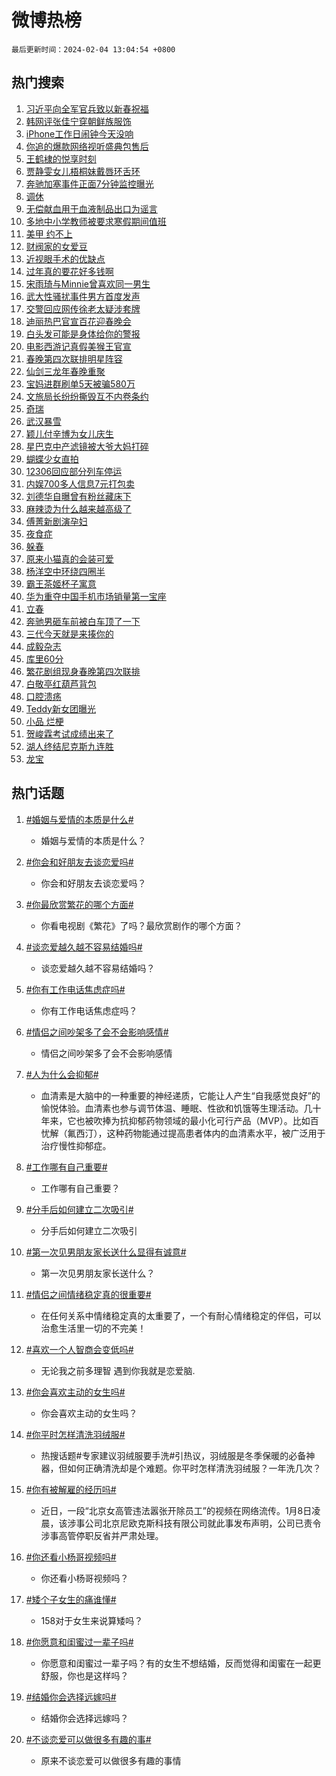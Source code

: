 # 微博热榜

`最后更新时间：2024-02-04 13:04:54 +0800`

## 热门搜索

1. [习近平向全军官兵致以新春祝福](https://m.weibo.cn/search?containerid=100103type%3D1%26t%3D10%26q%3D%23%E4%B9%A0%E8%BF%91%E5%B9%B3%E5%90%91%E5%85%A8%E5%86%9B%E5%AE%98%E5%85%B5%E8%87%B4%E4%BB%A5%E6%96%B0%E6%98%A5%E7%A5%9D%E7%A6%8F%23&stream_entry_id=51&isnewpage=1&extparam=seat%3D1%26pos%3D0%26dgr%3D0%26cate%3D10103%26c_type%3D51%26q%3D%2523%25E4%25B9%25A0%25E8%25BF%2591%25E5%25B9%25B3%25E5%2590%2591%25E5%2585%25A8%25E5%2586%259B%25E5%25AE%2598%25E5%2585%25B5%25E8%2587%25B4%25E4%25BB%25A5%25E6%2596%25B0%25E6%2598%25A5%25E7%25A5%259D%25E7%25A6%258F%2523%26stream_entry_id%3D51%26filter_type%3Drealtimehot%26display_time%3D1707023093%26pre_seqid%3D170702309333801142923)
1. [韩网评张佳宁穿朝鲜族服饰](https://m.weibo.cn/search?containerid=100103type%3D1%26t%3D10%26q%3D%23%E9%9F%A9%E7%BD%91%E8%AF%84%E5%BC%A0%E4%BD%B3%E5%AE%81%E7%A9%BF%E6%9C%9D%E9%B2%9C%E6%97%8F%E6%9C%8D%E9%A5%B0%23&stream_entry_id=31&isnewpage=1&extparam=seat%3D1%26band_rank%3D1%26pos%3D0%26q%3D%2523%25E9%259F%25A9%25E7%25BD%2591%25E8%25AF%2584%25E5%25BC%25A0%25E4%25BD%25B3%25E5%25AE%2581%25E7%25A9%25BF%25E6%259C%259D%25E9%25B2%259C%25E6%2597%258F%25E6%259C%258D%25E9%25A5%25B0%2523%26stream_entry_id%3D31%26c_type%3D31%26flag%3D2%26dgr%3D0%26realpos%3D1%26lcate%3D5001%26cate%3D5001%26filter_type%3Drealtimehot%26display_time%3D1707023093%26pre_seqid%3D170702309333801142923)
1. [iPhone工作日闹钟今天没响](https://m.weibo.cn/search?containerid=100103type%3D1%26t%3D10%26q%3D%23iPhone%E5%B7%A5%E4%BD%9C%E6%97%A5%E9%97%B9%E9%92%9F%E4%BB%8A%E5%A4%A9%E6%B2%A1%E5%93%8D%23&stream_entry_id=31&isnewpage=1&extparam=seat%3D1%26band_rank%3D2%26pos%3D1%26q%3D%2523iPhone%25E5%25B7%25A5%25E4%25BD%259C%25E6%2597%25A5%25E9%2597%25B9%25E9%2592%259F%25E4%25BB%258A%25E5%25A4%25A9%25E6%25B2%25A1%25E5%2593%258D%2523%26stream_entry_id%3D31%26c_type%3D31%26flag%3D2%26dgr%3D0%26realpos%3D2%26lcate%3D5001%26cate%3D5001%26filter_type%3Drealtimehot%26display_time%3D1707023093%26pre_seqid%3D170702309333801142923)
1. [你追的爆款网络视听盛典包售后](https://m.weibo.cn/search?containerid=100103type%3D1%26t%3D10%26q%3D%23%E4%BD%A0%E8%BF%BD%E7%9A%84%E7%88%86%E6%AC%BE%E7%BD%91%E7%BB%9C%E8%A7%86%E5%90%AC%E7%9B%9B%E5%85%B8%E5%8C%85%E5%94%AE%E5%90%8E%23&stream_entry_id=31&isnewpage=1&extparam=seat%3D1%26band_rank%3D3%26pos%3D2%26q%3D%2523%25E4%25BD%25A0%25E8%25BF%25BD%25E7%259A%2584%25E7%2588%2586%25E6%25AC%25BE%25E7%25BD%2591%25E7%25BB%259C%25E8%25A7%2586%25E5%2590%25AC%25E7%259B%259B%25E5%2585%25B8%25E5%258C%2585%25E5%2594%25AE%25E5%2590%258E%2523%26stream_entry_id%3D31%26c_type%3D31%26flag%3D1%26dgr%3D0%26realpos%3D3%26lcate%3D5001%26cate%3D5001%26filter_type%3Drealtimehot%26display_time%3D1707023093%26pre_seqid%3D170702309333801142923)
1. [王鹤棣的悦享时刻](https://m.weibo.cn/search?containerid=100103type%3D1%26t%3D10%26q%3D%23%E7%8E%8B%E9%B9%A4%E6%A3%A3%E7%9A%84%E6%82%A6%E4%BA%AB%E6%97%B6%E5%88%BB%23&stream_entry_id=31&isnewpage=1&extparam=seat%3D1%26band_rank%3D4%26lcate%3D5001%26is_ad_pos%3D1%26c_type%3D31%26pos%3D3%26dgr%3D0%26stream_entry_id%3D31%26adid%3D222187%26q%3D%2523%25E7%258E%258B%25E9%25B9%25A4%25E6%25A3%25A3%25E7%259A%2584%25E6%2582%25A6%25E4%25BA%25AB%25E6%2597%25B6%25E5%2588%25BB%2523%26cate%3D5001%26topic_ad%3D1%26filter_type%3Drealtimehot%26display_time%3D1707023093%26pre_seqid%3D170702309333801142923)
1. [贾静雯女儿梧桐妹戴唇环舌环](https://m.weibo.cn/search?containerid=100103type%3D1%26t%3D10%26q%3D%23%E8%B4%BE%E9%9D%99%E9%9B%AF%E5%A5%B3%E5%84%BF%E6%A2%A7%E6%A1%90%E5%A6%B9%E6%88%B4%E5%94%87%E7%8E%AF%E8%88%8C%E7%8E%AF%23&stream_entry_id=31&isnewpage=1&extparam=seat%3D1%26band_rank%3D4%26pos%3D4%26q%3D%2523%25E8%25B4%25BE%25E9%259D%2599%25E9%259B%25AF%25E5%25A5%25B3%25E5%2584%25BF%25E6%25A2%25A7%25E6%25A1%2590%25E5%25A6%25B9%25E6%2588%25B4%25E5%2594%2587%25E7%258E%25AF%25E8%2588%258C%25E7%258E%25AF%2523%26stream_entry_id%3D31%26c_type%3D31%26flag%3D1%26dgr%3D0%26realpos%3D4%26lcate%3D5001%26cate%3D5001%26filter_type%3Drealtimehot%26display_time%3D1707023093%26pre_seqid%3D170702309333801142923)
1. [奔驰加塞事件正面7分钟监控曝光](https://m.weibo.cn/search?containerid=100103type%3D1%26t%3D10%26q%3D%23%E5%A5%94%E9%A9%B0%E5%8A%A0%E5%A1%9E%E4%BA%8B%E4%BB%B6%E6%AD%A3%E9%9D%A27%E5%88%86%E9%92%9F%E7%9B%91%E6%8E%A7%E6%9B%9D%E5%85%89%23&stream_entry_id=31&isnewpage=1&extparam=seat%3D1%26band_rank%3D5%26pos%3D5%26q%3D%2523%25E5%25A5%2594%25E9%25A9%25B0%25E5%258A%25A0%25E5%25A1%259E%25E4%25BA%258B%25E4%25BB%25B6%25E6%25AD%25A3%25E9%259D%25A27%25E5%2588%2586%25E9%2592%259F%25E7%259B%2591%25E6%258E%25A7%25E6%259B%259D%25E5%2585%2589%2523%26stream_entry_id%3D31%26c_type%3D31%26flag%3D1%26dgr%3D0%26realpos%3D5%26lcate%3D5001%26cate%3D5001%26filter_type%3Drealtimehot%26display_time%3D1707023093%26pre_seqid%3D170702309333801142923)
1. [调休](https://m.weibo.cn/search?containerid=100103type%3D1%26t%3D10%26q%3D%E8%B0%83%E4%BC%91&stream_entry_id=31&isnewpage=1&extparam=seat%3D1%26band_rank%3D6%26pos%3D6%26q%3D%25E8%25B0%2583%25E4%25BC%2591%26stream_entry_id%3D31%26c_type%3D31%26flag%3D2%26dgr%3D0%26realpos%3D6%26lcate%3D5001%26cate%3D5001%26filter_type%3Drealtimehot%26display_time%3D1707023093%26pre_seqid%3D170702309333801142923)
1. [无偿献血用于血液制品出口为谣言](https://m.weibo.cn/search?containerid=100103type%3D1%26t%3D10%26q%3D%23%E6%97%A0%E5%81%BF%E7%8C%AE%E8%A1%80%E7%94%A8%E4%BA%8E%E8%A1%80%E6%B6%B2%E5%88%B6%E5%93%81%E5%87%BA%E5%8F%A3%E4%B8%BA%E8%B0%A3%E8%A8%80%23&stream_entry_id=31&isnewpage=1&extparam=seat%3D1%26band_rank%3D7%26lcate%3D5001%26is_ad_pos%3D1%26c_type%3D31%26pos%3D7%26dgr%3D0%26stream_entry_id%3D31%26adid%3D222512%26q%3D%2523%25E6%2597%25A0%25E5%2581%25BF%25E7%258C%25AE%25E8%25A1%2580%25E7%2594%25A8%25E4%25BA%258E%25E8%25A1%2580%25E6%25B6%25B2%25E5%2588%25B6%25E5%2593%2581%25E5%2587%25BA%25E5%258F%25A3%25E4%25B8%25BA%25E8%25B0%25A3%25E8%25A8%2580%2523%26cate%3D5001%26filter_type%3Drealtimehot%26display_time%3D1707023093%26pre_seqid%3D170702309333801142923)
1. [多地中小学教师被要求寒假期间值班](https://m.weibo.cn/search?containerid=100103type%3D1%26t%3D10%26q%3D%23%E5%A4%9A%E5%9C%B0%E4%B8%AD%E5%B0%8F%E5%AD%A6%E6%95%99%E5%B8%88%E8%A2%AB%E8%A6%81%E6%B1%82%E5%AF%92%E5%81%87%E6%9C%9F%E9%97%B4%E5%80%BC%E7%8F%AD%23&stream_entry_id=31&isnewpage=1&extparam=seat%3D1%26band_rank%3D7%26pos%3D8%26q%3D%2523%25E5%25A4%259A%25E5%259C%25B0%25E4%25B8%25AD%25E5%25B0%258F%25E5%25AD%25A6%25E6%2595%2599%25E5%25B8%2588%25E8%25A2%25AB%25E8%25A6%2581%25E6%25B1%2582%25E5%25AF%2592%25E5%2581%2587%25E6%259C%259F%25E9%2597%25B4%25E5%2580%25BC%25E7%258F%25AD%2523%26stream_entry_id%3D31%26c_type%3D31%26flag%3D1%26dgr%3D0%26realpos%3D7%26lcate%3D5001%26cate%3D5001%26filter_type%3Drealtimehot%26display_time%3D1707023093%26pre_seqid%3D170702309333801142923)
1. [美甲 约不上](https://m.weibo.cn/search?containerid=100103type%3D1%26t%3D10%26q%3D%E7%BE%8E%E7%94%B2+%E7%BA%A6%E4%B8%8D%E4%B8%8A&stream_entry_id=31&isnewpage=1&extparam=seat%3D1%26band_rank%3D8%26pos%3D9%26q%3D%25E7%25BE%258E%25E7%2594%25B2%2520%25E7%25BA%25A6%25E4%25B8%258D%25E4%25B8%258A%26stream_entry_id%3D31%26c_type%3D31%26flag%3D1%26dgr%3D0%26realpos%3D8%26lcate%3D5001%26cate%3D5001%26filter_type%3Drealtimehot%26display_time%3D1707023093%26pre_seqid%3D170702309333801142923)
1. [财阀家的女爱豆](https://m.weibo.cn/search?containerid=100103type%3D1%26t%3D10%26q%3D%E8%B4%A2%E9%98%80%E5%AE%B6%E7%9A%84%E5%A5%B3%E7%88%B1%E8%B1%86&stream_entry_id=31&isnewpage=1&extparam=seat%3D1%26band_rank%3D9%26pos%3D10%26q%3D%25E8%25B4%25A2%25E9%2598%2580%25E5%25AE%25B6%25E7%259A%2584%25E5%25A5%25B3%25E7%2588%25B1%25E8%25B1%2586%26stream_entry_id%3D31%26c_type%3D31%26flag%3D1%26dgr%3D0%26realpos%3D9%26lcate%3D5001%26cate%3D5001%26filter_type%3Drealtimehot%26display_time%3D1707023093%26pre_seqid%3D170702309333801142923)
1. [近视眼手术的优缺点](https://m.weibo.cn/search?containerid=100103type%3D1%26t%3D10%26q%3D%23%E8%BF%91%E8%A7%86%E7%9C%BC%E6%89%8B%E6%9C%AF%E7%9A%84%E4%BC%98%E7%BC%BA%E7%82%B9%23&stream_entry_id=31&isnewpage=1&extparam=seat%3D1%26band_rank%3D10%26pos%3D11%26q%3D%2523%25E8%25BF%2591%25E8%25A7%2586%25E7%259C%25BC%25E6%2589%258B%25E6%259C%25AF%25E7%259A%2584%25E4%25BC%2598%25E7%25BC%25BA%25E7%2582%25B9%2523%26stream_entry_id%3D31%26c_type%3D31%26flag%3D0%26dgr%3D0%26realpos%3D10%26lcate%3D5001%26cate%3D5001%26filter_type%3Drealtimehot%26display_time%3D1707023093%26pre_seqid%3D170702309333801142923)
1. [过年真的要花好多钱啊](https://m.weibo.cn/search?containerid=100103type%3D1%26t%3D10%26q%3D%23%E8%BF%87%E5%B9%B4%E7%9C%9F%E7%9A%84%E8%A6%81%E8%8A%B1%E5%A5%BD%E5%A4%9A%E9%92%B1%E5%95%8A%23&stream_entry_id=31&isnewpage=1&extparam=seat%3D1%26band_rank%3D11%26pos%3D12%26q%3D%2523%25E8%25BF%2587%25E5%25B9%25B4%25E7%259C%259F%25E7%259A%2584%25E8%25A6%2581%25E8%258A%25B1%25E5%25A5%25BD%25E5%25A4%259A%25E9%2592%25B1%25E5%2595%258A%2523%26stream_entry_id%3D31%26c_type%3D31%26flag%3D1%26dgr%3D0%26realpos%3D11%26lcate%3D5001%26cate%3D5001%26filter_type%3Drealtimehot%26display_time%3D1707023093%26pre_seqid%3D170702309333801142923)
1. [宋雨琦与Minnie曾喜欢同一男生](https://m.weibo.cn/search?containerid=100103type%3D1%26t%3D10%26q%3D%23%E5%AE%8B%E9%9B%A8%E7%90%A6%E4%B8%8EMinnie%E6%9B%BE%E5%96%9C%E6%AC%A2%E5%90%8C%E4%B8%80%E7%94%B7%E7%94%9F%23&stream_entry_id=31&isnewpage=1&extparam=seat%3D1%26band_rank%3D12%26pos%3D13%26q%3D%2523%25E5%25AE%258B%25E9%259B%25A8%25E7%2590%25A6%25E4%25B8%258EMinnie%25E6%259B%25BE%25E5%2596%259C%25E6%25AC%25A2%25E5%2590%258C%25E4%25B8%2580%25E7%2594%25B7%25E7%2594%259F%2523%26stream_entry_id%3D31%26c_type%3D31%26flag%3D2%26dgr%3D0%26realpos%3D12%26lcate%3D5001%26cate%3D5001%26filter_type%3Drealtimehot%26display_time%3D1707023093%26pre_seqid%3D170702309333801142923)
1. [武大性骚扰事件男方首度发声](https://m.weibo.cn/search?containerid=100103type%3D1%26t%3D10%26q%3D%23%E6%AD%A6%E5%A4%A7%E6%80%A7%E9%AA%9A%E6%89%B0%E4%BA%8B%E4%BB%B6%E7%94%B7%E6%96%B9%E9%A6%96%E5%BA%A6%E5%8F%91%E5%A3%B0%23&stream_entry_id=31&isnewpage=1&extparam=seat%3D1%26band_rank%3D13%26pos%3D14%26q%3D%2523%25E6%25AD%25A6%25E5%25A4%25A7%25E6%2580%25A7%25E9%25AA%259A%25E6%2589%25B0%25E4%25BA%258B%25E4%25BB%25B6%25E7%2594%25B7%25E6%2596%25B9%25E9%25A6%2596%25E5%25BA%25A6%25E5%258F%2591%25E5%25A3%25B0%2523%26stream_entry_id%3D31%26c_type%3D31%26flag%3D1%26dgr%3D0%26realpos%3D13%26lcate%3D5001%26cate%3D5001%26filter_type%3Drealtimehot%26display_time%3D1707023093%26pre_seqid%3D170702309333801142923)
1. [交警回应网传徐老太疑涉套牌](https://m.weibo.cn/search?containerid=100103type%3D1%26t%3D10%26q%3D%23%E4%BA%A4%E8%AD%A6%E5%9B%9E%E5%BA%94%E7%BD%91%E4%BC%A0%E5%BE%90%E8%80%81%E5%A4%AA%E7%96%91%E6%B6%89%E5%A5%97%E7%89%8C%23&stream_entry_id=31&isnewpage=1&extparam=seat%3D1%26band_rank%3D14%26pos%3D15%26q%3D%2523%25E4%25BA%25A4%25E8%25AD%25A6%25E5%259B%259E%25E5%25BA%2594%25E7%25BD%2591%25E4%25BC%25A0%25E5%25BE%2590%25E8%2580%2581%25E5%25A4%25AA%25E7%2596%2591%25E6%25B6%2589%25E5%25A5%2597%25E7%2589%258C%2523%26stream_entry_id%3D31%26c_type%3D31%26flag%3D0%26dgr%3D0%26realpos%3D14%26lcate%3D5001%26cate%3D5001%26filter_type%3Drealtimehot%26display_time%3D1707023093%26pre_seqid%3D170702309333801142923)
1. [迪丽热巴官宣百花迎春晚会](https://m.weibo.cn/search?containerid=100103type%3D1%26t%3D10%26q%3D%23%E8%BF%AA%E4%B8%BD%E7%83%AD%E5%B7%B4%E5%AE%98%E5%AE%A3%E7%99%BE%E8%8A%B1%E8%BF%8E%E6%98%A5%E6%99%9A%E4%BC%9A%23&stream_entry_id=31&isnewpage=1&extparam=seat%3D1%26band_rank%3D15%26pos%3D16%26q%3D%2523%25E8%25BF%25AA%25E4%25B8%25BD%25E7%2583%25AD%25E5%25B7%25B4%25E5%25AE%2598%25E5%25AE%25A3%25E7%2599%25BE%25E8%258A%25B1%25E8%25BF%258E%25E6%2598%25A5%25E6%2599%259A%25E4%25BC%259A%2523%26stream_entry_id%3D31%26c_type%3D31%26flag%3D1%26dgr%3D0%26realpos%3D15%26lcate%3D5001%26cate%3D5001%26filter_type%3Drealtimehot%26display_time%3D1707023093%26pre_seqid%3D170702309333801142923)
1. [白头发可能是身体给你的警报](https://m.weibo.cn/search?containerid=100103type%3D1%26t%3D10%26q%3D%23%E7%99%BD%E5%A4%B4%E5%8F%91%E5%8F%AF%E8%83%BD%E6%98%AF%E8%BA%AB%E4%BD%93%E7%BB%99%E4%BD%A0%E7%9A%84%E8%AD%A6%E6%8A%A5%23&stream_entry_id=31&isnewpage=1&extparam=seat%3D1%26band_rank%3D16%26pos%3D17%26q%3D%2523%25E7%2599%25BD%25E5%25A4%25B4%25E5%258F%2591%25E5%258F%25AF%25E8%2583%25BD%25E6%2598%25AF%25E8%25BA%25AB%25E4%25BD%2593%25E7%25BB%2599%25E4%25BD%25A0%25E7%259A%2584%25E8%25AD%25A6%25E6%258A%25A5%2523%26stream_entry_id%3D31%26c_type%3D31%26flag%3D2%26dgr%3D0%26realpos%3D16%26lcate%3D5001%26cate%3D5001%26filter_type%3Drealtimehot%26display_time%3D1707023093%26pre_seqid%3D170702309333801142923)
1. [电影西游记真假美猴王官宣](https://m.weibo.cn/search?containerid=100103type%3D1%26t%3D10%26q%3D%23%E7%94%B5%E5%BD%B1%E8%A5%BF%E6%B8%B8%E8%AE%B0%E7%9C%9F%E5%81%87%E7%BE%8E%E7%8C%B4%E7%8E%8B%E5%AE%98%E5%AE%A3%23&stream_entry_id=31&isnewpage=1&extparam=seat%3D1%26band_rank%3D17%26pos%3D18%26q%3D%2523%25E7%2594%25B5%25E5%25BD%25B1%25E8%25A5%25BF%25E6%25B8%25B8%25E8%25AE%25B0%25E7%259C%259F%25E5%2581%2587%25E7%25BE%258E%25E7%258C%25B4%25E7%258E%258B%25E5%25AE%2598%25E5%25AE%25A3%2523%26stream_entry_id%3D31%26c_type%3D31%26flag%3D0%26dgr%3D0%26realpos%3D17%26lcate%3D5001%26cate%3D5001%26filter_type%3Drealtimehot%26display_time%3D1707023093%26pre_seqid%3D170702309333801142923)
1. [春晚第四次联排明星阵容](https://m.weibo.cn/search?containerid=100103type%3D1%26t%3D10%26q%3D%23%E6%98%A5%E6%99%9A%E7%AC%AC%E5%9B%9B%E6%AC%A1%E8%81%94%E6%8E%92%E6%98%8E%E6%98%9F%E9%98%B5%E5%AE%B9%23&stream_entry_id=31&isnewpage=1&extparam=seat%3D1%26band_rank%3D18%26pos%3D19%26q%3D%2523%25E6%2598%25A5%25E6%2599%259A%25E7%25AC%25AC%25E5%259B%259B%25E6%25AC%25A1%25E8%2581%2594%25E6%258E%2592%25E6%2598%258E%25E6%2598%259F%25E9%2598%25B5%25E5%25AE%25B9%2523%26stream_entry_id%3D31%26c_type%3D31%26flag%3D1%26dgr%3D0%26realpos%3D18%26lcate%3D5001%26cate%3D5001%26filter_type%3Drealtimehot%26display_time%3D1707023093%26pre_seqid%3D170702309333801142923)
1. [仙剑三龙年春晚重聚](https://m.weibo.cn/search?containerid=100103type%3D1%26t%3D10%26q%3D%23%E4%BB%99%E5%89%91%E4%B8%89%E9%BE%99%E5%B9%B4%E6%98%A5%E6%99%9A%E9%87%8D%E8%81%9A%23&stream_entry_id=31&isnewpage=1&extparam=seat%3D1%26band_rank%3D19%26pos%3D20%26q%3D%2523%25E4%25BB%2599%25E5%2589%2591%25E4%25B8%2589%25E9%25BE%2599%25E5%25B9%25B4%25E6%2598%25A5%25E6%2599%259A%25E9%2587%258D%25E8%2581%259A%2523%26stream_entry_id%3D31%26c_type%3D31%26flag%3D1%26dgr%3D0%26realpos%3D19%26lcate%3D5001%26cate%3D5001%26filter_type%3Drealtimehot%26display_time%3D1707023093%26pre_seqid%3D170702309333801142923)
1. [宝妈进群刷单5天被骗580万](https://m.weibo.cn/search?containerid=100103type%3D1%26t%3D10%26q%3D%23%E5%AE%9D%E5%A6%88%E8%BF%9B%E7%BE%A4%E5%88%B7%E5%8D%955%E5%A4%A9%E8%A2%AB%E9%AA%97580%E4%B8%87%23&stream_entry_id=31&isnewpage=1&extparam=seat%3D1%26band_rank%3D20%26pos%3D21%26q%3D%2523%25E5%25AE%259D%25E5%25A6%2588%25E8%25BF%259B%25E7%25BE%25A4%25E5%2588%25B7%25E5%258D%25955%25E5%25A4%25A9%25E8%25A2%25AB%25E9%25AA%2597580%25E4%25B8%2587%2523%26stream_entry_id%3D31%26c_type%3D31%26flag%3D1%26dgr%3D0%26realpos%3D20%26lcate%3D5001%26cate%3D5001%26filter_type%3Drealtimehot%26display_time%3D1707023093%26pre_seqid%3D170702309333801142923)
1. [文旅局长纷纷撕毁互不内卷条约](https://m.weibo.cn/search?containerid=100103type%3D1%26t%3D10%26q%3D%23%E6%96%87%E6%97%85%E5%B1%80%E9%95%BF%E7%BA%B7%E7%BA%B7%E6%92%95%E6%AF%81%E4%BA%92%E4%B8%8D%E5%86%85%E5%8D%B7%E6%9D%A1%E7%BA%A6%23&stream_entry_id=31&isnewpage=1&extparam=seat%3D1%26band_rank%3D21%26pos%3D22%26q%3D%2523%25E6%2596%2587%25E6%2597%2585%25E5%25B1%2580%25E9%2595%25BF%25E7%25BA%25B7%25E7%25BA%25B7%25E6%2592%2595%25E6%25AF%2581%25E4%25BA%2592%25E4%25B8%258D%25E5%2586%2585%25E5%258D%25B7%25E6%259D%25A1%25E7%25BA%25A6%2523%26stream_entry_id%3D31%26c_type%3D31%26flag%3D1%26dgr%3D0%26realpos%3D21%26lcate%3D5001%26cate%3D5001%26filter_type%3Drealtimehot%26display_time%3D1707023093%26pre_seqid%3D170702309333801142923)
1. [奇瑞](https://m.weibo.cn/search?containerid=100103type%3D1%26t%3D10%26q%3D%E5%A5%87%E7%91%9E&stream_entry_id=31&isnewpage=1&extparam=seat%3D1%26band_rank%3D22%26pos%3D23%26q%3D%25E5%25A5%2587%25E7%2591%259E%26stream_entry_id%3D31%26c_type%3D31%26flag%3D0%26dgr%3D0%26realpos%3D22%26lcate%3D5001%26cate%3D5001%26filter_type%3Drealtimehot%26display_time%3D1707023093%26pre_seqid%3D170702309333801142923)
1. [武汉暴雪](https://m.weibo.cn/search?containerid=100103type%3D1%26t%3D10%26q%3D%E6%AD%A6%E6%B1%89%E6%9A%B4%E9%9B%AA&stream_entry_id=31&isnewpage=1&extparam=seat%3D1%26band_rank%3D23%26pos%3D24%26q%3D%25E6%25AD%25A6%25E6%25B1%2589%25E6%259A%25B4%25E9%259B%25AA%26stream_entry_id%3D31%26c_type%3D31%26flag%3D0%26dgr%3D0%26realpos%3D23%26lcate%3D5001%26cate%3D5001%26filter_type%3Drealtimehot%26display_time%3D1707023093%26pre_seqid%3D170702309333801142923)
1. [颖儿付辛博为女儿庆生](https://m.weibo.cn/search?containerid=100103type%3D1%26t%3D10%26q%3D%23%E9%A2%96%E5%84%BF%E4%BB%98%E8%BE%9B%E5%8D%9A%E4%B8%BA%E5%A5%B3%E5%84%BF%E5%BA%86%E7%94%9F%23&stream_entry_id=31&isnewpage=1&extparam=seat%3D1%26band_rank%3D24%26pos%3D25%26q%3D%2523%25E9%25A2%2596%25E5%2584%25BF%25E4%25BB%2598%25E8%25BE%259B%25E5%258D%259A%25E4%25B8%25BA%25E5%25A5%25B3%25E5%2584%25BF%25E5%25BA%2586%25E7%2594%259F%2523%26stream_entry_id%3D31%26c_type%3D31%26flag%3D2%26dgr%3D0%26realpos%3D24%26lcate%3D5001%26cate%3D5001%26filter_type%3Drealtimehot%26display_time%3D1707023093%26pre_seqid%3D170702309333801142923)
1. [星巴克中产滤镜被大爷大妈打碎](https://m.weibo.cn/search?containerid=100103type%3D1%26t%3D10%26q%3D%23%E6%98%9F%E5%B7%B4%E5%85%8B%E4%B8%AD%E4%BA%A7%E6%BB%A4%E9%95%9C%E8%A2%AB%E5%A4%A7%E7%88%B7%E5%A4%A7%E5%A6%88%E6%89%93%E7%A2%8E%23&stream_entry_id=31&isnewpage=1&extparam=seat%3D1%26band_rank%3D25%26pos%3D26%26q%3D%2523%25E6%2598%259F%25E5%25B7%25B4%25E5%2585%258B%25E4%25B8%25AD%25E4%25BA%25A7%25E6%25BB%25A4%25E9%2595%259C%25E8%25A2%25AB%25E5%25A4%25A7%25E7%2588%25B7%25E5%25A4%25A7%25E5%25A6%2588%25E6%2589%2593%25E7%25A2%258E%2523%26stream_entry_id%3D31%26c_type%3D31%26flag%3D0%26dgr%3D0%26realpos%3D25%26lcate%3D5001%26cate%3D5001%26filter_type%3Drealtimehot%26display_time%3D1707023093%26pre_seqid%3D170702309333801142923)
1. [蝴蝶少女直拍](https://m.weibo.cn/search?containerid=100103type%3D1%26t%3D10%26q%3D%E8%9D%B4%E8%9D%B6%E5%B0%91%E5%A5%B3%E7%9B%B4%E6%8B%8D&stream_entry_id=31&isnewpage=1&extparam=seat%3D1%26band_rank%3D26%26pos%3D27%26q%3D%25E8%259D%25B4%25E8%259D%25B6%25E5%25B0%2591%25E5%25A5%25B3%25E7%259B%25B4%25E6%258B%258D%26stream_entry_id%3D31%26c_type%3D31%26flag%3D0%26dgr%3D0%26realpos%3D26%26lcate%3D5001%26cate%3D5001%26filter_type%3Drealtimehot%26display_time%3D1707023093%26pre_seqid%3D170702309333801142923)
1. [12306回应部分列车停运](https://m.weibo.cn/search?containerid=100103type%3D1%26t%3D10%26q%3D%2312306%E5%9B%9E%E5%BA%94%E9%83%A8%E5%88%86%E5%88%97%E8%BD%A6%E5%81%9C%E8%BF%90%23&stream_entry_id=31&isnewpage=1&extparam=seat%3D1%26band_rank%3D27%26pos%3D28%26q%3D%252312306%25E5%259B%259E%25E5%25BA%2594%25E9%2583%25A8%25E5%2588%2586%25E5%2588%2597%25E8%25BD%25A6%25E5%2581%259C%25E8%25BF%2590%2523%26stream_entry_id%3D31%26c_type%3D31%26flag%3D1%26dgr%3D0%26realpos%3D27%26lcate%3D5001%26cate%3D5001%26filter_type%3Drealtimehot%26display_time%3D1707023093%26pre_seqid%3D170702309333801142923)
1. [内娱700多人信息7元打包卖](https://m.weibo.cn/search?containerid=100103type%3D1%26t%3D10%26q%3D%23%E5%86%85%E5%A8%B1700%E5%A4%9A%E4%BA%BA%E4%BF%A1%E6%81%AF7%E5%85%83%E6%89%93%E5%8C%85%E5%8D%96%23&stream_entry_id=31&isnewpage=1&extparam=seat%3D1%26band_rank%3D28%26pos%3D29%26q%3D%2523%25E5%2586%2585%25E5%25A8%25B1700%25E5%25A4%259A%25E4%25BA%25BA%25E4%25BF%25A1%25E6%2581%25AF7%25E5%2585%2583%25E6%2589%2593%25E5%258C%2585%25E5%258D%2596%2523%26stream_entry_id%3D31%26c_type%3D31%26flag%3D0%26dgr%3D0%26realpos%3D28%26lcate%3D5001%26cate%3D5001%26filter_type%3Drealtimehot%26display_time%3D1707023093%26pre_seqid%3D170702309333801142923)
1. [刘德华自曝曾有粉丝藏床下](https://m.weibo.cn/search?containerid=100103type%3D1%26t%3D10%26q%3D%23%E5%88%98%E5%BE%B7%E5%8D%8E%E8%87%AA%E6%9B%9D%E6%9B%BE%E6%9C%89%E7%B2%89%E4%B8%9D%E8%97%8F%E5%BA%8A%E4%B8%8B%23&stream_entry_id=31&isnewpage=1&extparam=seat%3D1%26band_rank%3D29%26pos%3D30%26q%3D%2523%25E5%2588%2598%25E5%25BE%25B7%25E5%258D%258E%25E8%2587%25AA%25E6%259B%259D%25E6%259B%25BE%25E6%259C%2589%25E7%25B2%2589%25E4%25B8%259D%25E8%2597%258F%25E5%25BA%258A%25E4%25B8%258B%2523%26stream_entry_id%3D31%26c_type%3D31%26flag%3D0%26dgr%3D0%26realpos%3D29%26lcate%3D5001%26cate%3D5001%26filter_type%3Drealtimehot%26display_time%3D1707023093%26pre_seqid%3D170702309333801142923)
1. [麻辣烫为什么越来越高级了](https://m.weibo.cn/search?containerid=100103type%3D1%26t%3D10%26q%3D%23%E9%BA%BB%E8%BE%A3%E7%83%AB%E4%B8%BA%E4%BB%80%E4%B9%88%E8%B6%8A%E6%9D%A5%E8%B6%8A%E9%AB%98%E7%BA%A7%E4%BA%86%23&stream_entry_id=31&isnewpage=1&extparam=seat%3D1%26band_rank%3D30%26pos%3D31%26q%3D%2523%25E9%25BA%25BB%25E8%25BE%25A3%25E7%2583%25AB%25E4%25B8%25BA%25E4%25BB%2580%25E4%25B9%2588%25E8%25B6%258A%25E6%259D%25A5%25E8%25B6%258A%25E9%25AB%2598%25E7%25BA%25A7%25E4%25BA%2586%2523%26stream_entry_id%3D31%26c_type%3D31%26flag%3D1%26dgr%3D0%26realpos%3D30%26lcate%3D5001%26cate%3D5001%26filter_type%3Drealtimehot%26display_time%3D1707023093%26pre_seqid%3D170702309333801142923)
1. [傅菁新剧演孕妇](https://m.weibo.cn/search?containerid=100103type%3D1%26t%3D10%26q%3D%23%E5%82%85%E8%8F%81%E6%96%B0%E5%89%A7%E6%BC%94%E5%AD%95%E5%A6%87%23&stream_entry_id=31&isnewpage=1&extparam=seat%3D1%26band_rank%3D31%26pos%3D32%26q%3D%2523%25E5%2582%2585%25E8%258F%2581%25E6%2596%25B0%25E5%2589%25A7%25E6%25BC%2594%25E5%25AD%2595%25E5%25A6%2587%2523%26stream_entry_id%3D31%26c_type%3D31%26flag%3D0%26dgr%3D0%26realpos%3D31%26lcate%3D5001%26cate%3D5001%26filter_type%3Drealtimehot%26display_time%3D1707023093%26pre_seqid%3D170702309333801142923)
1. [夜食症](https://m.weibo.cn/search?containerid=100103type%3D1%26t%3D10%26q%3D%E5%A4%9C%E9%A3%9F%E7%97%87&stream_entry_id=31&isnewpage=1&extparam=seat%3D1%26band_rank%3D32%26pos%3D33%26q%3D%25E5%25A4%259C%25E9%25A3%259F%25E7%2597%2587%26stream_entry_id%3D31%26c_type%3D31%26flag%3D0%26dgr%3D0%26realpos%3D32%26lcate%3D5001%26cate%3D5001%26filter_type%3Drealtimehot%26display_time%3D1707023093%26pre_seqid%3D170702309333801142923)
1. [躲春](https://m.weibo.cn/search?containerid=100103type%3D1%26t%3D10%26q%3D%E8%BA%B2%E6%98%A5&stream_entry_id=31&isnewpage=1&extparam=seat%3D1%26band_rank%3D33%26pos%3D34%26q%3D%25E8%25BA%25B2%25E6%2598%25A5%26stream_entry_id%3D31%26c_type%3D31%26flag%3D0%26dgr%3D0%26realpos%3D33%26lcate%3D5001%26cate%3D5001%26filter_type%3Drealtimehot%26display_time%3D1707023093%26pre_seqid%3D170702309333801142923)
1. [原来小猫真的会装可爱](https://m.weibo.cn/search?containerid=100103type%3D1%26t%3D10%26q%3D%E5%8E%9F%E6%9D%A5%E5%B0%8F%E7%8C%AB%E7%9C%9F%E7%9A%84%E4%BC%9A%E8%A3%85%E5%8F%AF%E7%88%B1&stream_entry_id=31&isnewpage=1&extparam=seat%3D1%26band_rank%3D34%26pos%3D35%26q%3D%25E5%258E%259F%25E6%259D%25A5%25E5%25B0%258F%25E7%258C%25AB%25E7%259C%259F%25E7%259A%2584%25E4%25BC%259A%25E8%25A3%2585%25E5%258F%25AF%25E7%2588%25B1%26stream_entry_id%3D31%26c_type%3D31%26flag%3D1%26dgr%3D0%26realpos%3D34%26lcate%3D5001%26cate%3D5001%26filter_type%3Drealtimehot%26display_time%3D1707023093%26pre_seqid%3D170702309333801142923)
1. [杨洋空中环绕四圈半](https://m.weibo.cn/search?containerid=100103type%3D1%26t%3D10%26q%3D%23%E6%9D%A8%E6%B4%8B%E7%A9%BA%E4%B8%AD%E7%8E%AF%E7%BB%95%E5%9B%9B%E5%9C%88%E5%8D%8A%23&stream_entry_id=31&isnewpage=1&extparam=seat%3D1%26band_rank%3D35%26pos%3D36%26q%3D%2523%25E6%259D%25A8%25E6%25B4%258B%25E7%25A9%25BA%25E4%25B8%25AD%25E7%258E%25AF%25E7%25BB%2595%25E5%259B%259B%25E5%259C%2588%25E5%258D%258A%2523%26stream_entry_id%3D31%26c_type%3D31%26flag%3D1%26dgr%3D0%26realpos%3D35%26lcate%3D5001%26cate%3D5001%26filter_type%3Drealtimehot%26display_time%3D1707023093%26pre_seqid%3D170702309333801142923)
1. [霸王茶姬杯子寓意](https://m.weibo.cn/search?containerid=100103type%3D1%26t%3D10%26q%3D%23%E9%9C%B8%E7%8E%8B%E8%8C%B6%E5%A7%AC%E6%9D%AF%E5%AD%90%E5%AF%93%E6%84%8F%23&stream_entry_id=31&isnewpage=1&extparam=seat%3D1%26band_rank%3D36%26pos%3D37%26q%3D%2523%25E9%259C%25B8%25E7%258E%258B%25E8%258C%25B6%25E5%25A7%25AC%25E6%259D%25AF%25E5%25AD%2590%25E5%25AF%2593%25E6%2584%258F%2523%26stream_entry_id%3D31%26c_type%3D31%26flag%3D0%26dgr%3D0%26realpos%3D36%26lcate%3D5001%26cate%3D5001%26filter_type%3Drealtimehot%26display_time%3D1707023093%26pre_seqid%3D170702309333801142923)
1. [华为重夺中国手机市场销量第一宝座](https://m.weibo.cn/search?containerid=100103type%3D1%26t%3D10%26q%3D%23%E5%8D%8E%E4%B8%BA%E9%87%8D%E5%A4%BA%E4%B8%AD%E5%9B%BD%E6%89%8B%E6%9C%BA%E5%B8%82%E5%9C%BA%E9%94%80%E9%87%8F%E7%AC%AC%E4%B8%80%E5%AE%9D%E5%BA%A7%23&stream_entry_id=31&isnewpage=1&extparam=seat%3D1%26band_rank%3D37%26pos%3D38%26q%3D%2523%25E5%258D%258E%25E4%25B8%25BA%25E9%2587%258D%25E5%25A4%25BA%25E4%25B8%25AD%25E5%259B%25BD%25E6%2589%258B%25E6%259C%25BA%25E5%25B8%2582%25E5%259C%25BA%25E9%2594%2580%25E9%2587%258F%25E7%25AC%25AC%25E4%25B8%2580%25E5%25AE%259D%25E5%25BA%25A7%2523%26stream_entry_id%3D31%26c_type%3D31%26flag%3D1%26dgr%3D0%26realpos%3D37%26lcate%3D5001%26cate%3D5001%26filter_type%3Drealtimehot%26display_time%3D1707023093%26pre_seqid%3D170702309333801142923)
1. [立春](https://m.weibo.cn/search?containerid=100103type%3D1%26t%3D10%26q%3D%E7%AB%8B%E6%98%A5&stream_entry_id=31&isnewpage=1&extparam=seat%3D1%26band_rank%3D38%26pos%3D39%26q%3D%25E7%25AB%258B%25E6%2598%25A5%26stream_entry_id%3D31%26c_type%3D31%26flag%3D0%26dgr%3D0%26realpos%3D38%26lcate%3D5001%26cate%3D5001%26filter_type%3Drealtimehot%26display_time%3D1707023093%26pre_seqid%3D170702309333801142923)
1. [奔驰男砸车前被白车顶了一下](https://m.weibo.cn/search?containerid=100103type%3D1%26t%3D10%26q%3D%23%E5%A5%94%E9%A9%B0%E7%94%B7%E7%A0%B8%E8%BD%A6%E5%89%8D%E8%A2%AB%E7%99%BD%E8%BD%A6%E9%A1%B6%E4%BA%86%E4%B8%80%E4%B8%8B%23&stream_entry_id=31&isnewpage=1&extparam=seat%3D1%26band_rank%3D39%26pos%3D40%26q%3D%2523%25E5%25A5%2594%25E9%25A9%25B0%25E7%2594%25B7%25E7%25A0%25B8%25E8%25BD%25A6%25E5%2589%258D%25E8%25A2%25AB%25E7%2599%25BD%25E8%25BD%25A6%25E9%25A1%25B6%25E4%25BA%2586%25E4%25B8%2580%25E4%25B8%258B%2523%26stream_entry_id%3D31%26c_type%3D31%26flag%3D1%26dgr%3D0%26realpos%3D39%26lcate%3D5001%26cate%3D5001%26filter_type%3Drealtimehot%26display_time%3D1707023093%26pre_seqid%3D170702309333801142923)
1. [三代今天就是来揍你的](https://m.weibo.cn/search?containerid=100103type%3D1%26t%3D10%26q%3D%23%E4%B8%89%E4%BB%A3%E4%BB%8A%E5%A4%A9%E5%B0%B1%E6%98%AF%E6%9D%A5%E6%8F%8D%E4%BD%A0%E7%9A%84%23&stream_entry_id=31&isnewpage=1&extparam=seat%3D1%26band_rank%3D40%26pos%3D41%26q%3D%2523%25E4%25B8%2589%25E4%25BB%25A3%25E4%25BB%258A%25E5%25A4%25A9%25E5%25B0%25B1%25E6%2598%25AF%25E6%259D%25A5%25E6%258F%258D%25E4%25BD%25A0%25E7%259A%2584%2523%26stream_entry_id%3D31%26c_type%3D31%26flag%3D0%26dgr%3D0%26realpos%3D40%26lcate%3D5001%26cate%3D5001%26filter_type%3Drealtimehot%26display_time%3D1707023093%26pre_seqid%3D170702309333801142923)
1. [成毅杂志](https://m.weibo.cn/search?containerid=100103type%3D1%26t%3D10%26q%3D%E6%88%90%E6%AF%85%E6%9D%82%E5%BF%97&stream_entry_id=31&isnewpage=1&extparam=seat%3D1%26band_rank%3D41%26pos%3D42%26q%3D%25E6%2588%2590%25E6%25AF%2585%25E6%259D%2582%25E5%25BF%2597%26stream_entry_id%3D31%26c_type%3D31%26flag%3D1%26dgr%3D0%26realpos%3D41%26lcate%3D5001%26cate%3D5001%26filter_type%3Drealtimehot%26display_time%3D1707023093%26pre_seqid%3D170702309333801142923)
1. [库里60分](https://m.weibo.cn/search?containerid=100103type%3D1%26t%3D10%26q%3D%23%E5%BA%93%E9%87%8C60%E5%88%86%23&stream_entry_id=31&isnewpage=1&extparam=seat%3D1%26band_rank%3D42%26pos%3D43%26q%3D%2523%25E5%25BA%2593%25E9%2587%258C60%25E5%2588%2586%2523%26stream_entry_id%3D31%26c_type%3D31%26flag%3D0%26dgr%3D0%26realpos%3D42%26lcate%3D5001%26cate%3D5001%26filter_type%3Drealtimehot%26display_time%3D1707023093%26pre_seqid%3D170702309333801142923)
1. [繁花剧组现身春晚第四次联排](https://m.weibo.cn/search?containerid=100103type%3D1%26t%3D10%26q%3D%23%E7%B9%81%E8%8A%B1%E5%89%A7%E7%BB%84%E7%8E%B0%E8%BA%AB%E6%98%A5%E6%99%9A%E7%AC%AC%E5%9B%9B%E6%AC%A1%E8%81%94%E6%8E%92%23&stream_entry_id=31&isnewpage=1&extparam=seat%3D1%26band_rank%3D43%26pos%3D44%26q%3D%2523%25E7%25B9%2581%25E8%258A%25B1%25E5%2589%25A7%25E7%25BB%2584%25E7%258E%25B0%25E8%25BA%25AB%25E6%2598%25A5%25E6%2599%259A%25E7%25AC%25AC%25E5%259B%259B%25E6%25AC%25A1%25E8%2581%2594%25E6%258E%2592%2523%26stream_entry_id%3D31%26c_type%3D31%26flag%3D1%26dgr%3D0%26realpos%3D43%26lcate%3D5001%26cate%3D5001%26filter_type%3Drealtimehot%26display_time%3D1707023093%26pre_seqid%3D170702309333801142923)
1. [白敬亭红葫芦背包](https://m.weibo.cn/search?containerid=100103type%3D1%26t%3D10%26q%3D%23%E7%99%BD%E6%95%AC%E4%BA%AD%E7%BA%A2%E8%91%AB%E8%8A%A6%E8%83%8C%E5%8C%85%23&stream_entry_id=31&isnewpage=1&extparam=seat%3D1%26band_rank%3D44%26pos%3D45%26q%3D%2523%25E7%2599%25BD%25E6%2595%25AC%25E4%25BA%25AD%25E7%25BA%25A2%25E8%2591%25AB%25E8%258A%25A6%25E8%2583%258C%25E5%258C%2585%2523%26stream_entry_id%3D31%26c_type%3D31%26flag%3D1%26dgr%3D0%26realpos%3D44%26lcate%3D5001%26cate%3D5001%26filter_type%3Drealtimehot%26display_time%3D1707023093%26pre_seqid%3D170702309333801142923)
1. [口腔溃疡](https://m.weibo.cn/search?containerid=100103type%3D1%26t%3D10%26q%3D%E5%8F%A3%E8%85%94%E6%BA%83%E7%96%A1&stream_entry_id=31&isnewpage=1&extparam=seat%3D1%26band_rank%3D45%26pos%3D46%26q%3D%25E5%258F%25A3%25E8%2585%2594%25E6%25BA%2583%25E7%2596%25A1%26stream_entry_id%3D31%26c_type%3D31%26flag%3D1%26dgr%3D0%26realpos%3D45%26lcate%3D5001%26cate%3D5001%26filter_type%3Drealtimehot%26display_time%3D1707023093%26pre_seqid%3D170702309333801142923)
1. [Teddy新女团曝光](https://m.weibo.cn/search?containerid=100103type%3D1%26t%3D10%26q%3D%23Teddy%E6%96%B0%E5%A5%B3%E5%9B%A2%E6%9B%9D%E5%85%89%23&stream_entry_id=31&isnewpage=1&extparam=seat%3D1%26band_rank%3D46%26pos%3D47%26q%3D%2523Teddy%25E6%2596%25B0%25E5%25A5%25B3%25E5%259B%25A2%25E6%259B%259D%25E5%2585%2589%2523%26stream_entry_id%3D31%26c_type%3D31%26flag%3D0%26dgr%3D0%26realpos%3D46%26lcate%3D5001%26cate%3D5001%26filter_type%3Drealtimehot%26display_time%3D1707023093%26pre_seqid%3D170702309333801142923)
1. [小品 烂梗](https://m.weibo.cn/search?containerid=100103type%3D1%26t%3D10%26q%3D%E5%B0%8F%E5%93%81+%E7%83%82%E6%A2%97&stream_entry_id=31&isnewpage=1&extparam=seat%3D1%26band_rank%3D47%26pos%3D48%26q%3D%25E5%25B0%258F%25E5%2593%2581%2520%25E7%2583%2582%25E6%25A2%2597%26stream_entry_id%3D31%26c_type%3D31%26flag%3D0%26dgr%3D0%26realpos%3D47%26lcate%3D5001%26cate%3D5001%26filter_type%3Drealtimehot%26display_time%3D1707023093%26pre_seqid%3D170702309333801142923)
1. [贺峻霖考试成绩出来了](https://m.weibo.cn/search?containerid=100103type%3D1%26t%3D10%26q%3D%23%E8%B4%BA%E5%B3%BB%E9%9C%96%E8%80%83%E8%AF%95%E6%88%90%E7%BB%A9%E5%87%BA%E6%9D%A5%E4%BA%86%23&stream_entry_id=31&isnewpage=1&extparam=seat%3D1%26band_rank%3D48%26pos%3D49%26q%3D%2523%25E8%25B4%25BA%25E5%25B3%25BB%25E9%259C%2596%25E8%2580%2583%25E8%25AF%2595%25E6%2588%2590%25E7%25BB%25A9%25E5%2587%25BA%25E6%259D%25A5%25E4%25BA%2586%2523%26stream_entry_id%3D31%26c_type%3D31%26flag%3D0%26dgr%3D0%26realpos%3D48%26lcate%3D5001%26cate%3D5001%26filter_type%3Drealtimehot%26display_time%3D1707023093%26pre_seqid%3D170702309333801142923)
1. [湖人终结尼克斯九连胜](https://m.weibo.cn/search?containerid=100103type%3D1%26t%3D10%26q%3D%23%E6%B9%96%E4%BA%BA%E7%BB%88%E7%BB%93%E5%B0%BC%E5%85%8B%E6%96%AF%E4%B9%9D%E8%BF%9E%E8%83%9C%23&stream_entry_id=31&isnewpage=1&extparam=seat%3D1%26band_rank%3D49%26pos%3D50%26q%3D%2523%25E6%25B9%2596%25E4%25BA%25BA%25E7%25BB%2588%25E7%25BB%2593%25E5%25B0%25BC%25E5%2585%258B%25E6%2596%25AF%25E4%25B9%259D%25E8%25BF%259E%25E8%2583%259C%2523%26stream_entry_id%3D31%26c_type%3D31%26flag%3D1%26dgr%3D0%26realpos%3D49%26lcate%3D5001%26cate%3D5001%26filter_type%3Drealtimehot%26display_time%3D1707023093%26pre_seqid%3D170702309333801142923)
1. [龙宝](https://m.weibo.cn/search?containerid=100103type%3D1%26t%3D10%26q%3D%E9%BE%99%E5%AE%9D&stream_entry_id=31&isnewpage=1&extparam=seat%3D1%26band_rank%3D50%26pos%3D51%26q%3D%25E9%25BE%2599%25E5%25AE%259D%26stream_entry_id%3D31%26c_type%3D31%26flag%3D1%26dgr%3D0%26realpos%3D50%26lcate%3D5001%26cate%3D5001%26filter_type%3Drealtimehot%26display_time%3D1707023093%26pre_seqid%3D170702309333801142923)

## 热门话题

1. [#婚姻与爱情的本质是什么#](https://m.weibo.cn/search?containerid=231522type%3D1%26t%3D10%26q%3D%23%E5%A9%9A%E5%A7%BB%E4%B8%8E%E7%88%B1%E6%83%85%E7%9A%84%E6%9C%AC%E8%B4%A8%E6%98%AF%E4%BB%80%E4%B9%88%23&stream_entry_id=128&isnewpage=1&extparam=seat%3D1%26pos%3D1-0-0%26dgr%3D0%26c_type%3D128%26lcate%3D5004%26cate%3D5004%26unitid%3D1704881162756%26display_time%3D1707023094%26pre_seqid%3D1707023094823015623223)
    - 婚姻与爱情的本质是什么？

1. [#你会和好朋友去谈恋爱吗#](https://m.weibo.cn/search?containerid=231522type%3D1%26t%3D10%26q%3D%23%E4%BD%A0%E4%BC%9A%E5%92%8C%E5%A5%BD%E6%9C%8B%E5%8F%8B%E5%8E%BB%E8%B0%88%E6%81%8B%E7%88%B1%E5%90%97%23&stream_entry_id=128&isnewpage=1&extparam=seat%3D1%26pos%3D1-0-1%26dgr%3D0%26c_type%3D128%26lcate%3D5004%26cate%3D5004%26unitid%3D1704849959446%26display_time%3D1707023094%26pre_seqid%3D1707023094823015623223)
    - 你会和好朋友去谈恋爱吗？

1. [#你最欣赏繁花的哪个方面#](https://m.weibo.cn/search?containerid=231522type%3D1%26t%3D10%26q%3D%23%E4%BD%A0%E6%9C%80%E6%AC%A3%E8%B5%8F%E7%B9%81%E8%8A%B1%E7%9A%84%E5%93%AA%E4%B8%AA%E6%96%B9%E9%9D%A2%23&stream_entry_id=128&isnewpage=1&extparam=seat%3D1%26pos%3D1-0-2%26dgr%3D0%26c_type%3D128%26lcate%3D5004%26cate%3D5004%26unitid%3D1704872158127%26display_time%3D1707023094%26pre_seqid%3D1707023094823015623223)
    - 你看电视剧《繁花》了吗？最欣赏剧作的哪个方面？

1. [#谈恋爱越久越不容易结婚吗#](https://m.weibo.cn/search?containerid=231522type%3D1%26t%3D10%26q%3D%23%E8%B0%88%E6%81%8B%E7%88%B1%E8%B6%8A%E4%B9%85%E8%B6%8A%E4%B8%8D%E5%AE%B9%E6%98%93%E7%BB%93%E5%A9%9A%E5%90%97%23&stream_entry_id=128&isnewpage=1&extparam=seat%3D1%26pos%3D1-0-3%26dgr%3D0%26c_type%3D128%26lcate%3D5004%26cate%3D5004%26unitid%3D1704871559387%26display_time%3D1707023094%26pre_seqid%3D1707023094823015623223)
    - 谈恋爱越久越不容易结婚吗？

1. [#你有工作电话焦虑症吗#](https://m.weibo.cn/search?containerid=231522type%3D1%26t%3D10%26q%3D%23%E4%BD%A0%E6%9C%89%E5%B7%A5%E4%BD%9C%E7%94%B5%E8%AF%9D%E7%84%A6%E8%99%91%E7%97%87%E5%90%97%23&stream_entry_id=128&isnewpage=1&extparam=seat%3D1%26pos%3D1-0-4%26dgr%3D0%26c_type%3D128%26lcate%3D5004%26cate%3D5004%26unitid%3D1704877884678%26display_time%3D1707023094%26pre_seqid%3D1707023094823015623223)
    - 你有工作电话焦虑症吗？

1. [#情侣之间吵架多了会不会影响感情#](https://m.weibo.cn/search?containerid=231522type%3D1%26t%3D10%26q%3D%23%E6%83%85%E4%BE%A3%E4%B9%8B%E9%97%B4%E5%90%B5%E6%9E%B6%E5%A4%9A%E4%BA%86%E4%BC%9A%E4%B8%8D%E4%BC%9A%E5%BD%B1%E5%93%8D%E6%84%9F%E6%83%85%23&stream_entry_id=128&isnewpage=1&extparam=seat%3D1%26pos%3D1-0-5%26dgr%3D0%26c_type%3D128%26lcate%3D5004%26cate%3D5004%26unitid%3D1704792093809%26display_time%3D1707023094%26pre_seqid%3D1707023094823015623223)
    - 情侣之间吵架多了会不会影响感情

1. [#人为什么会抑郁#](https://m.weibo.cn/search?containerid=231522type%3D1%26t%3D10%26q%3D%23%E4%BA%BA%E4%B8%BA%E4%BB%80%E4%B9%88%E4%BC%9A%E6%8A%91%E9%83%81%23&stream_entry_id=128&isnewpage=1&extparam=seat%3D1%26pos%3D1-0-6%26dgr%3D0%26c_type%3D128%26lcate%3D5004%26cate%3D5004%26unitid%3D1704881163792%26display_time%3D1707023094%26pre_seqid%3D1707023094823015623223)
    - 血清素是大脑中的一种重要的神经递质，它能让人产生“自我感觉良好”的愉悦体验。血清素也参与调节体温、睡眠、性欲和饥饿等生理活动。几十年来，它也被吹捧为抗抑郁药物领域的最小化可行产品（MVP）。比如百忧解（氟西汀），这种药物能通过提高患者体内的血清素水平，被广泛用于治疗慢性抑郁症。

1. [#工作哪有自己重要#](https://m.weibo.cn/search?containerid=231522type%3D1%26t%3D10%26q%3D%23%E5%B7%A5%E4%BD%9C%E5%93%AA%E6%9C%89%E8%87%AA%E5%B7%B1%E9%87%8D%E8%A6%81%23&stream_entry_id=128&isnewpage=1&extparam=seat%3D1%26pos%3D1-0-7%26dgr%3D0%26c_type%3D128%26lcate%3D5004%26cate%3D5004%26unitid%3D1704949537973%26display_time%3D1707023094%26pre_seqid%3D1707023094823015623223)
    - 工作哪有自己重要？

1. [#分手后如何建立二次吸引#](https://m.weibo.cn/search?containerid=231522type%3D1%26t%3D10%26q%3D%23%E5%88%86%E6%89%8B%E5%90%8E%E5%A6%82%E4%BD%95%E5%BB%BA%E7%AB%8B%E4%BA%8C%E6%AC%A1%E5%90%B8%E5%BC%95%23&stream_entry_id=128&isnewpage=1&extparam=seat%3D1%26pos%3D1-0-8%26dgr%3D0%26c_type%3D128%26lcate%3D5004%26cate%3D5004%26unitid%3D1704870666886%26display_time%3D1707023094%26pre_seqid%3D1707023094823015623223)
    - 分手后如何建立二次吸引

1. [#第一次见男朋友家长送什么显得有诚意#](https://m.weibo.cn/search?containerid=231522type%3D1%26t%3D10%26q%3D%23%E7%AC%AC%E4%B8%80%E6%AC%A1%E8%A7%81%E7%94%B7%E6%9C%8B%E5%8F%8B%E5%AE%B6%E9%95%BF%E9%80%81%E4%BB%80%E4%B9%88%E6%98%BE%E5%BE%97%E6%9C%89%E8%AF%9A%E6%84%8F%23&stream_entry_id=128&isnewpage=1&extparam=seat%3D1%26pos%3D1-0-9%26dgr%3D0%26c_type%3D128%26lcate%3D5004%26cate%3D5004%26unitid%3D1704946836507%26display_time%3D1707023094%26pre_seqid%3D1707023094823015623223)
    - 第一次见男朋友家长送什么？

1. [#情侣之间情绪稳定真的很重要#](https://m.weibo.cn/search?containerid=231522type%3D1%26t%3D10%26q%3D%23%E6%83%85%E4%BE%A3%E4%B9%8B%E9%97%B4%E6%83%85%E7%BB%AA%E7%A8%B3%E5%AE%9A%E7%9C%9F%E7%9A%84%E5%BE%88%E9%87%8D%E8%A6%81%23&stream_entry_id=128&isnewpage=1&extparam=seat%3D1%26pos%3D1-0-10%26dgr%3D0%26c_type%3D128%26lcate%3D5004%26cate%3D5004%26unitid%3D1704779493657%26display_time%3D1707023094%26pre_seqid%3D1707023094823015623223)
    - 在任何关系中情绪稳定真的太重要了，一个有耐心情绪稳定的伴侣，可以治愈生活里一切的不完美！

1. [#喜欢一个人智商会变低吗#](https://m.weibo.cn/search?containerid=231522type%3D1%26t%3D10%26q%3D%23%E5%96%9C%E6%AC%A2%E4%B8%80%E4%B8%AA%E4%BA%BA%E6%99%BA%E5%95%86%E4%BC%9A%E5%8F%98%E4%BD%8E%E5%90%97%23&stream_entry_id=128&isnewpage=1&extparam=seat%3D1%26pos%3D1-0-11%26dgr%3D0%26c_type%3D128%26lcate%3D5004%26cate%3D5004%26unitid%3D1704783068038%26display_time%3D1707023094%26pre_seqid%3D1707023094823015623223)
    - 无论我之前多理智  遇到你我就是恋爱脑.

1. [#你会喜欢主动的女生吗#](https://m.weibo.cn/search?containerid=231522type%3D1%26t%3D10%26q%3D%23%E4%BD%A0%E4%BC%9A%E5%96%9C%E6%AC%A2%E4%B8%BB%E5%8A%A8%E7%9A%84%E5%A5%B3%E7%94%9F%E5%90%97%23&stream_entry_id=128&isnewpage=1&extparam=seat%3D1%26pos%3D1-0-12%26dgr%3D0%26c_type%3D128%26lcate%3D5004%26cate%3D5004%26unitid%3D1704786077236%26display_time%3D1707023094%26pre_seqid%3D1707023094823015623223)
    - 你会喜欢主动的女生吗？

1. [#你平时怎样清洗羽绒服#](https://m.weibo.cn/search?containerid=231522type%3D1%26t%3D10%26q%3D%23%E4%BD%A0%E5%B9%B3%E6%97%B6%E6%80%8E%E6%A0%B7%E6%B8%85%E6%B4%97%E7%BE%BD%E7%BB%92%E6%9C%8D%23&stream_entry_id=128&isnewpage=1&extparam=seat%3D1%26pos%3D1-0-13%26dgr%3D0%26c_type%3D128%26lcate%3D5004%26cate%3D5004%26unitid%3D1704789081364%26display_time%3D1707023094%26pre_seqid%3D1707023094823015623223)
    - 热搜话题#专家建议羽绒服要手洗#引热议，羽绒服是冬季保暖的必备神器，但如何正确清洗却是个难题。你平时怎样清洗羽绒服？一年洗几次？

1. [#你有被解雇的经历吗#](https://m.weibo.cn/search?containerid=231522type%3D1%26t%3D10%26q%3D%23%E4%BD%A0%E6%9C%89%E8%A2%AB%E8%A7%A3%E9%9B%87%E7%9A%84%E7%BB%8F%E5%8E%86%E5%90%97%23&stream_entry_id=128&isnewpage=1&extparam=seat%3D1%26pos%3D1-0-14%26dgr%3D0%26c_type%3D128%26lcate%3D5004%26cate%3D5004%26unitid%3D1704794482090%26display_time%3D1707023094%26pre_seqid%3D1707023094823015623223)
    - 近日，一段“北京女高管违法嚣张开除员工”的视频在网络流传。1月8日凌晨，该涉事公司北京尼欧克斯科技有限公司就此事发布声明，公司已责令涉事高管停职反省并严肃处理。

1. [#你还看小杨哥视频吗#](https://m.weibo.cn/search?containerid=231522type%3D1%26t%3D10%26q%3D%23%E4%BD%A0%E8%BF%98%E7%9C%8B%E5%B0%8F%E6%9D%A8%E5%93%A5%E8%A7%86%E9%A2%91%E5%90%97%23&stream_entry_id=128&isnewpage=1&extparam=seat%3D1%26pos%3D1-0-15%26dgr%3D0%26c_type%3D128%26lcate%3D5004%26cate%3D5004%26unitid%3D1704797193944%26display_time%3D1707023094%26pre_seqid%3D1707023094823015623223)
    - 你还看小杨哥视频吗？

1. [#矮个子女生的痛谁懂#](https://m.weibo.cn/search?containerid=231522type%3D1%26t%3D10%26q%3D%23%E7%9F%AE%E4%B8%AA%E5%AD%90%E5%A5%B3%E7%94%9F%E7%9A%84%E7%97%9B%E8%B0%81%E6%87%82%23&stream_entry_id=128&isnewpage=1&extparam=seat%3D1%26pos%3D1-0-16%26dgr%3D0%26c_type%3D128%26lcate%3D5004%26cate%3D5004%26unitid%3D1704804675994%26display_time%3D1707023094%26pre_seqid%3D1707023094823015623223)
    - 158对于女生来说算矮吗？

1. [#你愿意和闺蜜过一辈子吗#](https://m.weibo.cn/search?containerid=231522type%3D1%26t%3D10%26q%3D%23%E4%BD%A0%E6%84%BF%E6%84%8F%E5%92%8C%E9%97%BA%E8%9C%9C%E8%BF%87%E4%B8%80%E8%BE%88%E5%AD%90%E5%90%97%23&stream_entry_id=128&isnewpage=1&extparam=seat%3D1%26pos%3D1-0-17%26dgr%3D0%26c_type%3D128%26lcate%3D5004%26cate%3D5004%26unitid%3D1704875757520%26display_time%3D1707023094%26pre_seqid%3D1707023094823015623223)
    - 你愿意和闺蜜过一辈子吗？有的女生不想结婚，反而觉得和闺蜜在一起更舒服，你也是这样吗？

1. [#结婚你会选择远嫁吗#](https://m.weibo.cn/search?containerid=231522type%3D1%26t%3D10%26q%3D%23%E7%BB%93%E5%A9%9A%E4%BD%A0%E4%BC%9A%E9%80%89%E6%8B%A9%E8%BF%9C%E5%AB%81%E5%90%97%23&stream_entry_id=128&isnewpage=1&extparam=seat%3D1%26pos%3D1-0-18%26dgr%3D0%26c_type%3D128%26lcate%3D5004%26cate%3D5004%26unitid%3D1704870361894%26display_time%3D1707023094%26pre_seqid%3D1707023094823015623223)
    - 结婚你会选择远嫁吗？

1. [#不谈恋爱可以做很多有趣的事#](https://m.weibo.cn/search?containerid=231522type%3D1%26t%3D10%26q%3D%23%E4%B8%8D%E8%B0%88%E6%81%8B%E7%88%B1%E5%8F%AF%E4%BB%A5%E5%81%9A%E5%BE%88%E5%A4%9A%E6%9C%89%E8%B6%A3%E7%9A%84%E4%BA%8B%23&stream_entry_id=128&isnewpage=1&extparam=seat%3D1%26pos%3D1-0-19%26dgr%3D0%26c_type%3D128%26lcate%3D5004%26cate%3D5004%26unitid%3D1704865280259%26display_time%3D1707023094%26pre_seqid%3D1707023094823015623223)
    - 原来不谈恋爱可以做很多有趣的事情

